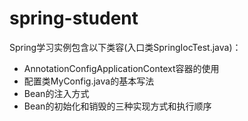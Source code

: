 # spring-student
Spring学习实例包含以下类容(入口类SpringIocTest.java)：

+ AnnotationConfigApplicationContext容器的使用
+ 配置类MyConfig.java的基本写法
+ Bean的注入方式
+ Bean的初始化和销毁的三种实现方式和执行顺序
